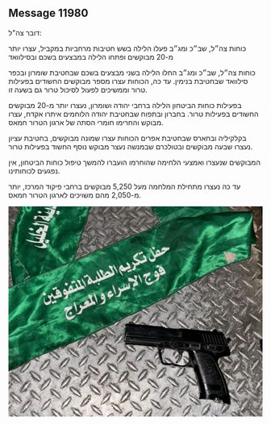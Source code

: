 ## Message 11980

דובר צה"ל:

כוחות צה״ל, שב״כ ומג״ב פעלו הלילה בשש חטיבות מרחביות במקביל, עצרו יותר מ-20 מבוקשים ופתחו הלילה במבצעים בשכם ובסילוואד

כוחות צה״ל, שב״כ ומג״ב החלו הלילה בשני מבצעים בשכם שבחטיבת שומרון ובכפר סילוואד שבחטיבת בנימין. עד כה, הכוחות עצרו מספר מבוקשים החשודים בפעילות טרור וממשיכים לפעול לסיכול טרור גם בשעה זו.

בפעילות כוחות הביטחון הלילה ברחבי יהודה ושומרון, נעצרו יותר מ-20 מבוקשים החשודים בפעילות טרור. בחברון ובתפוח שבחטיבת יהודה הלוחמים איתרו אקדח, עצרו מבוקש והחרימו חומרי הסתה של ארגון הטרור חמאס. 

בקלקיליה ובחארס שבחטיבת אפרים הכוחות עצרו שמונה מבוקשים, בחטיבת עציון נעצרו שבעה מבוקשים ובטולכרם שבמנשה נעצר מבוקש נוסף החשוד בפעילות טרור. 

המבוקשים שנעצרו ואמצעי הלחימה שהוחרמו הועברו להמשך טיפול כוחות הביטחון, אין נפגעים לכוחותינו.

עד כה נעצרו מתחילת המלחמה מעל 5,250 מבוקשים ברחבי פיקוד המרכז, יותר מ-2,050 מהם משויכים לארגון הטרור חמאס.

![Photo](11980/11980_photo.jpg)
